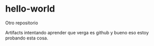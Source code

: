 # hello-world
Otro repositorio

Artifacts intentando aprender que verga es github y bueno eso estoy probando esta cosa.
